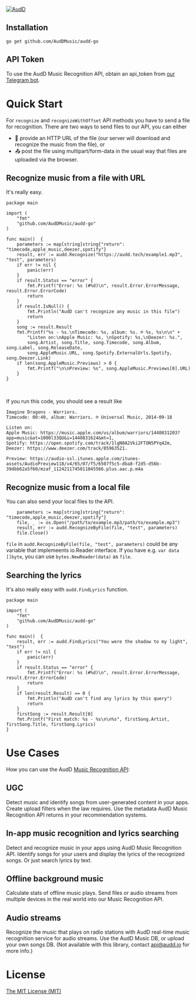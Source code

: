 [![AudD](https://audd.io/images/1.png)](https://audd.io/)

<a name="installation"></a>
## Installation
`go get github.com/AudDMusic/audd-go`

## API Token
To use the AudD Music Recognition API, obtain an api_token from [our Telegram bot](https://t.me/auddbot?start=api).

<a name="quick-start"></a>
# Quick Start
For `recognize` and `recognizeWithOffset` API methods you have to send a file for recognition. There are two ways to send files to our API, you can either
- 🔗 provide an HTTP URL of the file (our server will download and recognize the music from the file), or
- 📤 post the file using multipart/form-data in the usual way that files are uploaded via the browser.

## Recognize music from a file with URL
It's really easy.
```
package main

import (
	"fmt"
	"github.com/AudDMusic/audd-go"
)

func main()  {
	parameters := map[string]string{"return": "timecode,apple_music,deezer,spotify"}
	result, err := audd.Recognize("https://audd.tech/example1.mp3", "test", parameters)
	if err != nil {
		panic(err)
	}
	if result.Status == "error" {
		fmt.Printf("Error: %s (#%d)\n", result.Error.ErrorMessage, result.Error.ErrorCode)
		return
	}
	if result.IsNull() {
		fmt.Println("AudD can't recognize any music in this file")
		return
	}
	song := result.Result
	fmt.Printf("%s - %s.\nTimecode: %s, album: %s. ℗ %s, %s\n\n" +
		"Listen on:\nApple Music: %s, \nSpotify: %s,\nDeezer: %s.",
		song.Artist, song.Title, song.Timecode, song.Album, song.Label, song.ReleaseDate,
		song.AppleMusic.URL, song.Spotify.ExternalUrls.Spotify, song.Deezer.Link)
	if len(song.AppleMusic.Previews) > 0 {
		fmt.Printf("\n\nPreview: %s", song.AppleMusic.Previews[0].URL)
	}
}
```
</br>

If you run this code, you should see a result like

```
Imagine Dragons - Warriors.
Timecode: 00:40, album: Warriors. ℗ Universal Music, 2014-09-18

Listen on:
Apple Music: https://music.apple.com/us/album/warriors/1440831203?app=music&at=1000l33QU&i=1440831624&mt=1,
Spotify: https://open.spotify.com/track/1lgN0A2Vki2FTON5PYq42m,
Deezer: https://www.deezer.com/track/85963521.

Preview: https://audio-ssl.itunes.apple.com/itunes-assets/AudioPreview118/v4/65/07/f5/6507f5c5-dba8-f2d5-d56b-39dbb62a5f60/mzaf_1124211745011045566.plus.aac.p.m4a
```

## Recognize music from a local file
You can also send your local files to the API.
```
	parameters := map[string]string{"return": "timecode,apple_music,deezer,spotify"}
	file, _ := os.Open("/path/to/example.mp3/path/to/example.mp3")
	result, err := audd.RecognizeByFile(file, "test", parameters)
	file.Close()
```
`file` in `audd.RecognizeByFile(file, "test", parameters)` could be any variable that implemeents io.Reader interface. If you have e.g. `var data []byte`, you can use `bytes.NewReader(data)` as `file`.

## Searching the lyrics
It's also really easy with `audd.FindLyrics` function.
```
package main

import (
	"fmt"
	"github.com/AudDMusic/audd-go"
)

func main()  {
	result, err := audd.FindLyrics("You were the shadow to my light", "test")
	if err != nil {
		panic(err)
	}
	if result.Status == "error" {
		fmt.Printf("Error: %s (#%d)\n", result.Error.ErrorMessage, result.Error.ErrorCode)
		return
	}
	if len(result.Result) == 0 {
		fmt.Println("AudD can't find any lyrics by this query")
		return
	}
	firstSong := result.Result[0]
	fmt.Printf("First match: %s - %s\n\n%s", firstSong.Artist, firstSong.Title, firstSong.Lyrics)
}
```

# Use Cases
How you can use the AudD [Music Recognition API](https://audd.io/):
## UGC
Detect music and identify songs from user-generated content in your apps. Create upload filters when the law requires. Use the metadata AudD Music Recognition API returns in your recommendation systems.
## In-app music recognition and lyrics searching
Detect and recognize music in your apps using AudD Music Recognition API. Identify songs for your users and display the lyrics of the recognized songs. Or just search lyrics by text.
## Offline background music
Calculate stats of offline music plays. Send files or audio streams from multiple devices in the real world into our Music Recognition API.
## Audio streams
Recognize the music that plays on radio stations with AudD real-time music recognition service for audio streams. Use the AudD Music DB, or upload your own songs DB. (Not available with this library, contact api@audd.io for more info.)

# License
[The MIT License (MIT)](LICENSE)
